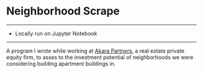 # Neighborhood Scrape
---
* Locally run on Jupyter Notebook
---
A program I wrote while working at [Akara Partners](https://www.akarapartners.com/), a real estate private equity firm, to asses to the investment potential of neighborhoods we were considering building apartment buildings in.
